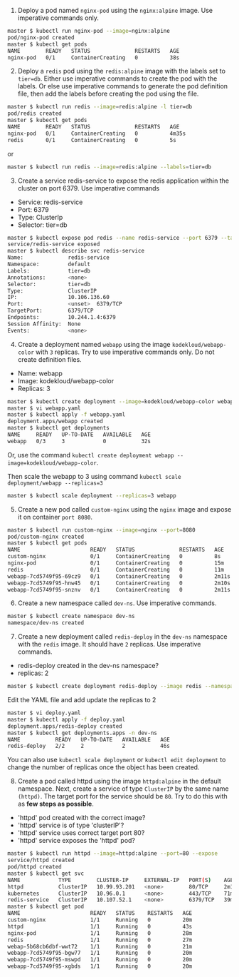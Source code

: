 1. Deploy a pod named `nginx-pod` using the `nginx:alpine` image.
Use imperative commands only.
```bash
master $ kubectl run nginx-pod --image=nginx:alpine
pod/nginx-pod created
master $ kubectl get pods
NAME        READY   STATUS              RESTARTS   AGE
nginx-pod   0/1     ContainerCreating   0          38s
```
2. Deploy a `redis` pod using the `redis:alpine` image with the labels set to `tier=db`.
Either use imperative commands to create the pod with the labels.
Or else use imperative commands to generate the pod definition file,
then add the labels before creating the pod using the file.
```bash
master $ kubectl run redis --image=redis:alpine -l tier=db
pod/redis created
master $ kubectl get pods
NAME        READY   STATUS              RESTARTS   AGE
nginx-pod   0/1     ContainerCreating   0          4m35s
redis       0/1     ContainerCreating   0          5s
```
or
```bash
master $ kubectl run redis --image=redis:alpine --labels=tier=db
```
3. Create a service redis-service to expose the redis application within the cluster on port 6379. Use imperative commands
- Service: redis-service
- Port: 6379
- Type: ClusterIp
- Selector: tier=db
```bash
master $ kubectl expose pod redis --name redis-service --port 6379 --target-port 6379
service/redis-service exposed
master $ kubectl describe svc redis-service
Name:              redis-service
Namespace:         default
Labels:            tier=db
Annotations:       <none>
Selector:          tier=db
Type:              ClusterIP
IP:                10.106.136.60
Port:              <unset>  6379/TCP
TargetPort:        6379/TCP
Endpoints:         10.244.1.4:6379
Session Affinity:  None
Events:            <none>
```
4. Create a deployment named `webapp` using the image `kodekloud/webapp-color` with `3` replicas.
Try to use imperative commands only. Do not create definition files.
- Name: webapp
- Image: kodekloud/webapp-color
- Replicas: 3
```bash
master $ kubectl create deployment --image=kodekloud/webapp-color webapp --dry-run=client -o yaml > webapp.yaml
master $ vi webapp.yaml
master $ kubectl apply -f webapp.yaml
deployment.apps/webapp created
master $ kubectl get deployments
NAME     READY   UP-TO-DATE   AVAILABLE   AGE
webapp   0/3     3            0           32s
```
Or, use the command `kubectl create deployment webapp --image=kodekloud/webapp-color`.

Then scale the webapp to 3 using command `kubectl scale deployment/webapp --replicas=3`
```bash
master $ kubectl scale deployment --replicas=3 webapp
```
5. Create a new pod called `custom-nginx` using the `nginx` image and expose it on container `port 8080`.
```bash
master $ kubectl run custom-nginx --image=nginx --port=8080
pod/custom-nginx created
master $ kubectl get pods
NAME                      READY   STATUS              RESTARTS   AGE
custom-nginx              0/1     ContainerCreating   0          8s
nginx-pod                 0/1     ContainerCreating   0          15m
redis                     0/1     ContainerCreating   0          11m
webapp-7cd5749f95-69cz9   0/1     ContainerCreating   0          2m11s
webapp-7cd5749f95-hnw45   0/1     ContainerCreating   0          2m10s
webapp-7cd5749f95-snznv   0/1     ContainerCreating   0          2m11s
```
6. Create a new namespace called `dev-ns`.
Use imperative commands.
```bash
master $ kubectl create namespace dev-ns
namespace/dev-ns created
```
7. Create a new deployment called `redis-deploy` in the `dev-ns` namespace with the `redis` image. It should have `2` replicas.
Use imperative commands.
- redis-deploy created in the dev-ns namespace?
- replicas: 2
```bash
master $ kubectl create deployment redis-deploy --image redis --namespace=dev-ns --dry-run=client -o yaml > deploy.yaml
```
Edit the YAML file and add update the replicas to 2
```bash
master $ vi deploy.yaml
master $ kubectl apply -f deploy.yaml
deployment.apps/redis-deploy created
master $ kubectl get deployments.apps -n dev-ns
NAME           READY   UP-TO-DATE   AVAILABLE   AGE
redis-deploy   2/2     2            2           46s
```
You can also use `kubectl scale deployment` or `kubectl edit deployment` to change the number of replicas once the object has been created.

8. Create a pod called httpd using the image `httpd:alpine` in the default namespace.
Next, create a service of type `ClusterIP` by the same name `(httpd)`. 
The target port for the service should be `80`.
Try to do this with as **few steps as possible**.
- 'httpd' pod created with the correct image?
- 'httpd' service is of type 'clusterIP'?
- 'httpd' service uses correct target port 80?
- 'httpd' service exposes the 'httpd' pod?
```bash
master $ kubectl run httpd --image=httpd:alpine --port=80 --expose
service/httpd created
pod/httpd created
master $ kubectl get svc
NAME            TYPE        CLUSTER-IP     EXTERNAL-IP   PORT(S)    AGE
httpd           ClusterIP   10.99.93.201   <none>        80/TCP     2m19s
kubernetes      ClusterIP   10.96.0.1      <none>        443/TCP    71m
redis-service   ClusterIP   10.107.52.1    <none>        6379/TCP   39m
master $ kubectl get pod
NAME                      READY   STATUS    RESTARTS   AGE
custom-nginx              1/1     Running   0          20m
httpd                     1/1     Running   0          43s
nginx-pod                 1/1     Running   0          28m
redis                     1/1     Running   0          27m
webap-5b68cb6dbf-wwt72    1/1     Running   0          21m
webapp-7cd5749f95-bgw77   1/1     Running   0          20m
webapp-7cd5749f95-mswpd   1/1     Running   0          20m
webapp-7cd5749f95-xgbds   1/1     Running   0          20m
```

